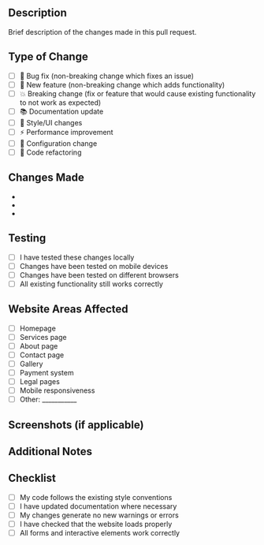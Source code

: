 ## Description
Brief description of the changes made in this pull request.

## Type of Change
- [ ] 🐛 Bug fix (non-breaking change which fixes an issue)
- [ ] 🚀 New feature (non-breaking change which adds functionality)
- [ ] 💥 Breaking change (fix or feature that would cause existing functionality to not work as expected)
- [ ] 📚 Documentation update
- [ ] 🎨 Style/UI changes
- [ ] ⚡ Performance improvement
- [ ] 🔧 Configuration change
- [ ] 🧹 Code refactoring

## Changes Made
-
-
-

## Testing
- [ ] I have tested these changes locally
- [ ] Changes have been tested on mobile devices
- [ ] Changes have been tested on different browsers
- [ ] All existing functionality still works correctly

## Website Areas Affected
- [ ] Homepage
- [ ] Services page
- [ ] About page
- [ ] Contact page
- [ ] Gallery
- [ ] Payment system
- [ ] Legal pages
- [ ] Mobile responsiveness
- [ ] Other: ___________

## Screenshots (if applicable)
<!-- Add screenshots to help explain your changes -->

## Additional Notes
<!-- Any additional information, concerns, or considerations -->

## Checklist
- [ ] My code follows the existing style conventions
- [ ] I have updated documentation where necessary
- [ ] My changes generate no new warnings or errors
- [ ] I have checked that the website loads properly
- [ ] All forms and interactive elements work correctly
